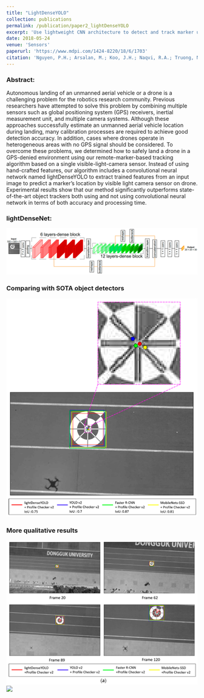 ```yaml
---
title: "LightDenseYOLO"
collection: publications
permalink: /publication/paper2_lightDenseYOLO
excerpt: 'Use lightweight CNN architecture to detect and track marker using Kalman filter.'
date: 2018-05-24
venue: 'Sensors'
paperurl: 'https://www.mdpi.com/1424-8220/18/6/1703'
citation: 'Nguyen, P.H.; Arsalan, M.; Koo, J.H.; Naqvi, R.A.; Truong, N.Q.; Park, K.R. LightDenseYOLO: A Fast and Accurate Marker Tracker for Autonomous UAV Landing by Visible Light Camera Sensor on Drone. Sensors 2018, 18, 1703.'
---
```

### Abstract:
Autonomous landing of an unmanned aerial vehicle or a drone is a challenging problem for the robotics research community. Previous researchers have attempted to solve this problem by combining multiple sensors such as global positioning system (GPS) receivers, inertial measurement unit, and multiple camera systems. Although these approaches successfully estimate an unmanned aerial vehicle location during landing, many calibration processes are required to achieve good detection accuracy. In addition, cases where drones operate in heterogeneous areas with no GPS signal should be considered. To overcome these problems, we determined how to safely land a drone in a GPS-denied environment using our remote-marker-based tracking algorithm based on a single visible-light-camera sensor. Instead of using hand-crafted features, our algorithm includes a convolutional neural network named lightDenseYOLO to extract trained features from an input image to predict a marker’s location by visible light camera sensor on drone. Experimental results show that our method significantly outperforms state-of-the-art object trackers both using and not using convolutional neural network in terms of both accuracy and processing time.

### lightDenseNet: 
![](../images/lightDenseYOLO/1.png)

### Comparing with SOTA object detectors
![](../images/lightDenseYOLO/2.png)

### More qualitative results
![](../images/lightDenseYOLO/3.png)
![](../images/lightDenseYOLO/4.png)